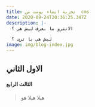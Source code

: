 ```yaml
---
title: تجربة انشاء بوست من  cms
date: 2020-09-24T20:36:25.347Z
description: |-
  الانترو ما بعرف ليش هي ؟ 

  ليش هي يا ترى ؟
image: img/blog-index.jpg
---
```

## الاول الثاني 

#### الثالث الرابع 

> هيلا هيلا هو